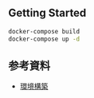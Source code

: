 ## Getting Started

```bash
docker-compose build
docker-compose up -d
```

## 参考資料
- [環境構築](https://qiita.com/sinnlosses/items/1e60f89dc3b347a2f3c0)